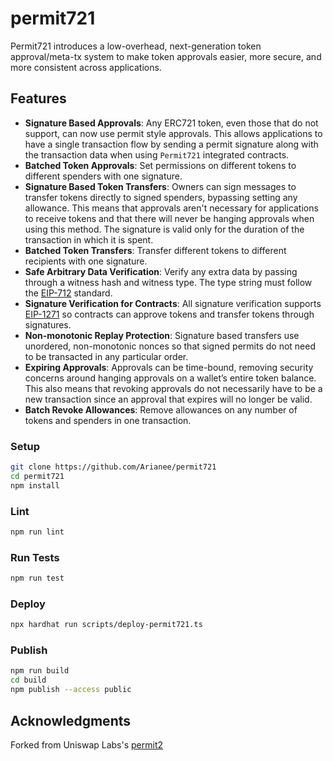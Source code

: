 # permit721

Permit721 introduces a low-overhead, next-generation token approval/meta-tx system to make token approvals easier, more secure, and more consistent across applications.

## Features

- **Signature Based Approvals**: Any ERC721 token, even those that do not support, can now use permit style approvals. This allows applications to have a single transaction flow by sending a permit signature along with the transaction data when using `Permit721` integrated contracts.
- **Batched Token Approvals**: Set permissions on different tokens to different spenders with one signature.
- **Signature Based Token Transfers**: Owners can sign messages to transfer tokens directly to signed spenders, bypassing setting any allowance. This means that approvals aren't necessary for applications to receive tokens and that there will never be hanging approvals when using this method. The signature is valid only for the duration of the transaction in which it is spent.
- **Batched Token Transfers**: Transfer different tokens to different recipients with one signature.
- **Safe Arbitrary Data Verification**: Verify any extra data by passing through a witness hash and witness type. The type string must follow the [EIP-712](https://eips.ethereum.org/EIPS/eip-712) standard.
- **Signature Verification for Contracts**: All signature verification supports [EIP-1271](https://eips.ethereum.org/EIPS/eip-1271) so contracts can approve tokens and transfer tokens through signatures.
- **Non-monotonic Replay Protection**: Signature based transfers use unordered, non-monotonic nonces so that signed permits do not need to be transacted in any particular order.
- **Expiring Approvals**: Approvals can be time-bound, removing security concerns around hanging approvals on a wallet’s entire token balance. This also means that revoking approvals do not necessarily have to be a new transaction since an approval that expires will no longer be valid.
- **Batch Revoke Allowances**: Remove allowances on any number of tokens and spenders in one transaction.

### Setup

```sh
git clone https://github.com/Arianee/permit721
cd permit721
npm install
```

### Lint

```sh
npm run lint
```

### Run Tests

```sh
npm run test
```

### Deploy

```sh
npx hardhat run scripts/deploy-permit721.ts
```

### Publish

```sh
npm run build
cd build
npm publish --access public
```

## Acknowledgments

Forked from Uniswap Labs's [permit2](https://github.com/Uniswap/permit2)
